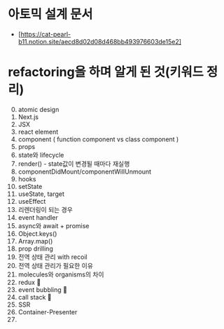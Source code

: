 # 아토믹 설계 문서
- [https://cat-pearl-b11.notion.site/aecd8d02d08d468bb493976603de15e2]


# refactoring을 하며 알게 된 것(키워드 정리)

0. atomic design
1. Next.js
2. JSX
3. react element
4. component ( function component vs class component )
5. props
6. state와 lifecycle 
7. render() - state값이 변경될 때마다 재실행
8. componentDidMount/componentWillUnmount
9. hooks
10. setState
11. useState, target
12. useEffect
13. 리렌더링이 되는 경우
14. event handler 
15. async와 await + promise
16. Object.keys()
17. Array.map()
18. prop drilling
19. 전역 상태 관리 with recoil
20. 전역 상태 관리가 필요한 이유 
21. molecules와 organisms의 차이
22. redux 📌
23. event bubbling 📌
24. call stack 📌
25. SSR
26. Container-Presenter
27. 
